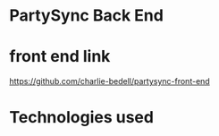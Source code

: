 # PartySync Back End

# front end link
https://github.com/charlie-bedell/partysync-front-end

# Technologies used